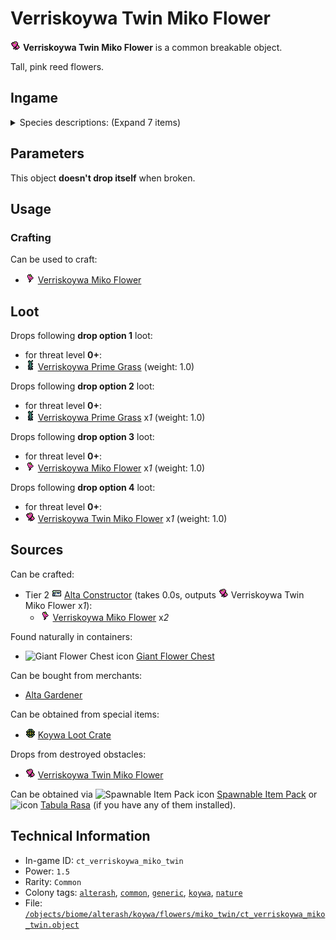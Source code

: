 # Verriskoywa Twin Miko Flower

<img src="https://raw.githubusercontent.com/Ceterai/Enternia/main/objects/biome/alterash/koywa/flowers/miko_twin/icon.png" alt="Verriskoywa Twin Miko Flower icon" loading="lazy" width="auto" height="16px"/> **Verriskoywa Twin Miko Flower** is a common breakable object.

Tall, pink reed flowers.

## Ingame

<details markdown="1"><summary>Species descriptions: (Expand 7 items)</summary>

- Apex: Reeds.
- Avian: Just reeds.
- Floran: Reedsss.
- Glitch: Disinterested. Just reeds.
- Human: Reeds.
- Hylotl: Tall, leafy reeds.
- Novakid: It's just some reeds.

</details>

## Parameters

This object **doesn't drop itself** when broken.

## Usage

### Crafting

Can be used to craft:

- <img src="https://raw.githubusercontent.com/Ceterai/Enternia/main/objects/biome/alterash/koywa/flowers/miko/icon.png" alt="Verriskoywa Miko Flower icon" loading="lazy" width="auto" height="16px"/> [Verriskoywa Miko Flower](https://ceterai.github.io/MyEnternia/Wiki/VerriskoywaMikoFlower)

## Loot

Drops following **drop option 1** loot:

- for threat level **0+**:
- <img src="https://raw.githubusercontent.com/Ceterai/Enternia/main/objects/biome/alterash/koywa/grass/prime/icon.png" alt="Verriskoywa Prime Grass icon" loading="lazy" width="auto" height="16px"/> [Verriskoywa Prime Grass](https://ceterai.github.io/MyEnternia/Wiki/VerriskoywaPrimeGrass) (weight: 1.0)

Drops following **drop option 2** loot:

- for threat level **0+**:
- <img src="https://raw.githubusercontent.com/Ceterai/Enternia/main/objects/biome/alterash/koywa/grass/prime/icon.png" alt="Verriskoywa Prime Grass icon" loading="lazy" width="auto" height="16px"/> [Verriskoywa Prime Grass](https://ceterai.github.io/MyEnternia/Wiki/VerriskoywaPrimeGrass) x*1* (weight: 1.0)

Drops following **drop option 3** loot:

- for threat level **0+**:
- <img src="https://raw.githubusercontent.com/Ceterai/Enternia/main/objects/biome/alterash/koywa/flowers/miko/icon.png" alt="Verriskoywa Miko Flower icon" loading="lazy" width="auto" height="16px"/> [Verriskoywa Miko Flower](https://ceterai.github.io/MyEnternia/Wiki/VerriskoywaMikoFlower) x*1* (weight: 1.0)

Drops following **drop option 4** loot:

- for threat level **0+**:
- <img src="https://raw.githubusercontent.com/Ceterai/Enternia/main/objects/biome/alterash/koywa/flowers/miko_twin/icon.png" alt="Verriskoywa Twin Miko Flower icon" loading="lazy" width="auto" height="16px"/> [Verriskoywa Twin Miko Flower](https://ceterai.github.io/MyEnternia/Wiki/VerriskoywaTwinMikoFlower) x*1* (weight: 1.0)

## Sources

Can be crafted:

- Tier 2 ![ ](https://raw.githubusercontent.com/Ceterai/Enternia/main/objects/alta/crafting/constructor/icon2.png) [Alta Constructor](https://ceterai.github.io/MyEnternia/Wiki/AltaConstructor) (takes 0.0s, outputs <img src="https://raw.githubusercontent.com/Ceterai/Enternia/main/objects/biome/alterash/koywa/flowers/miko_twin/icon.png" alt="Verriskoywa Twin Miko Flower icon" loading="lazy" width="auto" height="16px"/> Verriskoywa Twin Miko Flower x*1*):
  - <img src="https://raw.githubusercontent.com/Ceterai/Enternia/main/objects/biome/alterash/koywa/flowers/miko/icon.png" alt="Verriskoywa Miko Flower icon" loading="lazy" width="auto" height="16px"/> [Verriskoywa Miko Flower](https://ceterai.github.io/MyEnternia/Wiki/VerriskoywaMikoFlower) x*2*

Found naturally in containers:

- <img src="https://starbounder.org/mediawiki/images/b/ba/Giant_Flower_Chest.png" alt="Giant Flower Chest icon" loading="lazy" width="12px" height="9.75px"/> [Giant Flower Chest](https://starbounder.org/Giant_Flower_Chest)

Can be bought from merchants:

- [Alta Gardener](https://ceterai.github.io/MyEnternia/Wiki/AltaGardener)

Can be obtained from special items:

- <img src="https://raw.githubusercontent.com/Ceterai/Enternia/main/items/active/alta/loot/biome/ct_koywa_loot.png" alt="Koywa Loot Crate icon" loading="lazy" width="auto" height="16px"/> [Koywa Loot Crate](https://ceterai.github.io/MyEnternia/Wiki/KoywaLootCrate)

Drops from destroyed obstacles:

- <img src="https://raw.githubusercontent.com/Ceterai/Enternia/main/objects/biome/alterash/koywa/flowers/miko_twin/icon.png" alt="Verriskoywa Twin Miko Flower icon" loading="lazy" width="auto" height="16px"/> [Verriskoywa Twin Miko Flower](https://ceterai.github.io/MyEnternia/Wiki/VerriskoywaTwinMikoFlower)

Can be obtained via <img src="https://raw.githubusercontent.com/Silverfeelin/Starbound-SpawnableItemPack/master/interface/sip/iconSmall.png" alt="Spawnable Item Pack icon" width="18" height="14"/> [Spawnable Item Pack](https://steamcommunity.com/sharedfiles/filedetails/?id=733665104) or <img src="https://steamuserimages-a.akamaihd.net/ugc/263843960696222713/3EC9A7C005541F7D577EBCB8C5736B4EFC9973D6/" alt="icon" width="8" height="12"/> [Tabula Rasa](https://community.playstarbound.com/resources/the-tabula-rasa.3222/) (if you have any of them installed).

## Technical Information

- In-game ID: `ct_verriskoywa_miko_twin`
- Power: `1.5`
- Rarity: `Common`
- Colony tags: [`alterash`](https://ceterai.github.io/MyEnternia/Wiki/Tags/Alterash), [`common`](https://ceterai.github.io/MyEnternia/Wiki/Tags/Common), [`generic`](https://ceterai.github.io/MyEnternia/Wiki/Tags/Generic), [`koywa`](https://ceterai.github.io/MyEnternia/Wiki/Tags/Koywa), [`nature`](https://ceterai.github.io/MyEnternia/Wiki/Tags/Nature)
- File: [`/objects/biome/alterash/koywa/flowers/miko_twin/ct_verriskoywa_miko_twin.object`](https://github.com/Ceterai/Enternia/blob/main/objects/biome/alterash/koywa/flowers/miko_twin/ct_verriskoywa_miko_twin.object)
